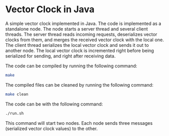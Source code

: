 # Vector Clock in Java

A simple vector clock implemented in Java.
The code is implemented as a standalone node.
The node starts a server thread and several client threads.
The server thread reads incoming requests,
deserializes vector clocks from them,
and merges the received vector clock with the local one.
The client thread serializes the local vector clock
and sends it out to another node.
The local vector clock is incremented right before being serialized for sending,
and right after receiving data.

The code can be compiled by running the following command:

```bash
make
```

The compiled files can be cleaned by running the following command:

```bash
make clean
```

The code can be with the following command:

```bash
./run.sh
```

This command will start two nodes.
Each node sends three messages (serialized vector clock values) to the other.